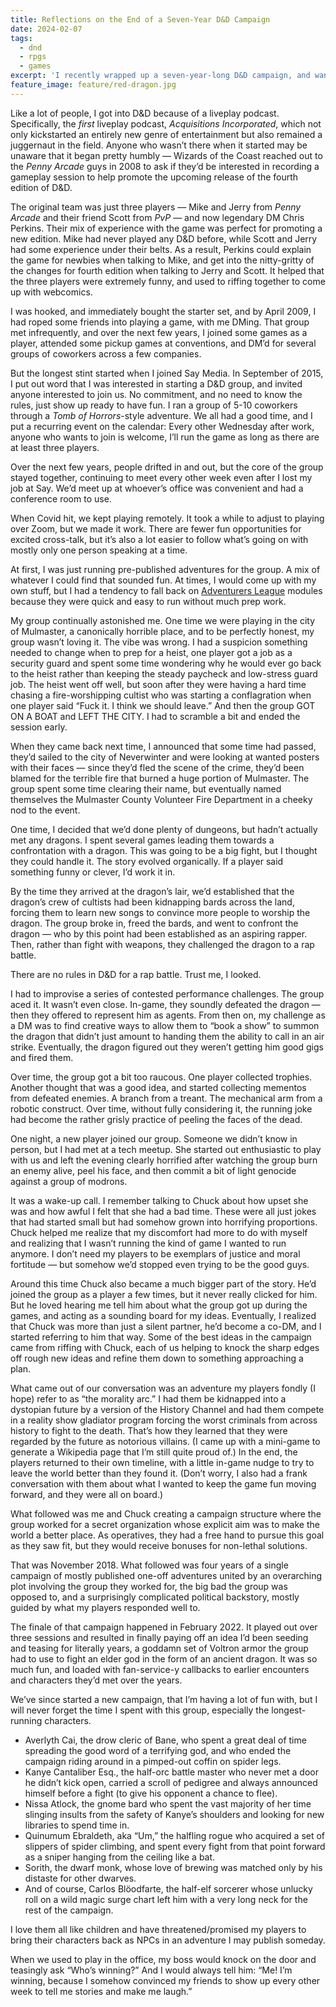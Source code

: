 ```yaml
---
title: Reflections on the End of a Seven-Year D&D Campaign
date: 2024-02-07
tags:
  - dnd
  - rpgs
  - games
excerpt: 'I recently wrapped up a seven-year-long D&D campaign, and wanted to share some thoughts and favorite moments.'
feature_image: feature/red-dragon.jpg
---
```


Like a lot of people, I got into D&D because of a liveplay podcast. Specifically, the _first_ liveplay podcast, _Acquisitions Incorporated_, which not only kickstarted an entirely new genre of entertainment but also remained a juggernaut in the field. Anyone who wasn’t there when it started may be unaware that it began pretty humbly — Wizards of the Coast reached out to the _Penny Arcade_ guys in 2008 to ask if they’d be interested in recording a gameplay session to help promote the upcoming release of the fourth edition of D&D.

The original team was just three players — Mike and Jerry from _Penny Arcade_ and their friend Scott from _PvP_ — and now legendary DM Chris Perkins. Their mix of experience with the game was perfect for promoting a new edition. Mike had never played any D&D before, while Scott and Jerry had some experience under their belts. As a result, Perkins could explain the game for newbies when talking to Mike, and get into the nitty-gritty of the changes for fourth edition when talking to Jerry and Scott. It helped that the three players were extremely funny, and used to riffing together to come up with webcomics.

I was hooked, and immediately bought the starter set, and by April 2009, I had roped some friends into playing a game, with me DMing. That group met infrequently, and over the next few years, I joined some games as a player, attended some pickup games at conventions, and DM’d for several groups of coworkers across a few companies.

But the longest stint started when I joined Say Media. In September of 2015, I put out word that I was interested in starting a D&D group, and invited anyone interested to join us. No commitment, and no need to know the rules, just show up ready to have fun. I ran a group of 5-10 coworkers through a _Tomb of Horrors_-style adventure. We all had a good time, and I put a recurring event on the calendar: Every other Wednesday after work, anyone who wants to join is welcome, I’ll run the game as long as there are at least three players.

Over the next few years, people drifted in and out, but the core of the group stayed together, continuing to meet every other week even after I lost my job at Say. We’d meet up at whoever’s office was convenient and had a conference room to use.

When Covid hit, we kept playing remotely. It took a while to adjust to playing over Zoom, but we made it work. There are fewer fun opportunities for excited cross-talk, but it’s also a lot easier to follow what’s going on with mostly only one person speaking at a time.

At first, I was just running pre-published adventures for the group. A mix of whatever I could find that sounded fun. At times, I would come up with my own stuff, but I had a tendency to fall back on [Adventurers League](https://dnd.wizards.com/adventurers-league) modules because they were quick and easy to run without much prep work.

My group continually astonished me. One time we were playing in the city of Mulmaster, a canonically horrible place, and to be perfectly honest, my group wasn’t loving it. The vibe was wrong. I had a suspicion something needed to change when to prep for a heist, one player got a job as a security guard and spent some time wondering why he would ever go back to the heist rather than keeping the steady paycheck and low-stress guard job. The heist went off well, but soon after they were having a hard time chasing a fire-worshipping cultist who was starting a conflagration when one player said “Fuck it. I think we should leave.” And then the group GOT ON A BOAT and LEFT THE CITY. I had to scramble a bit and ended the session early.

When they came back next time, I announced that some time had passed, they’d sailed to the city of Neverwinter and were looking at wanted posters with their faces — since they’d fled the scene of the crime, they’d been blamed for the terrible fire that burned a huge portion of Mulmaster. The group spent some time clearing their name, but eventually named themselves the Mulmaster County Volunteer Fire Department in a cheeky nod to the event.

One time, I decided that we’d done plenty of dungeons, but hadn’t actually met any dragons. I spent several games leading them towards a confrontation with a dragon. This was going to be a big fight, but I thought they could handle it. The story evolved organically. If a player said something funny or clever, I’d work it in.

By the time they arrived at the dragon’s lair, we’d established that the dragon’s crew of cultists had been kidnapping bards across the land, forcing them to learn new songs to convince more people to worship the dragon. The group broke in, freed the bards, and went to confront the dragon — who by this point had been established as an aspiring rapper. Then, rather than fight with weapons, they challenged the dragon to a rap battle.

There are no rules in D&D for a rap battle. Trust me, I looked.

I had to improvise a series of contested performance challenges. The group aced it. It wasn’t even close. In-game, they soundly defeated the dragon — then they offered to represent him as agents. From then on, my challenge as a DM was to find creative ways to allow them to “book a show” to summon the dragon that didn’t just amount to handing them the ability to call in an air strike. Eventually, the dragon figured out they weren’t getting him good gigs and fired them.

Over time, the group got a bit too raucous. One player collected trophies. Another thought that was a good idea, and started collecting mementos from defeated enemies. A branch from a treant. The mechanical arm from a robotic construct. Over time, without fully considering it, the running joke had become the rather grisly practice of peeling the faces of the dead.

One night, a new player joined our group. Someone we didn’t know in person, but I had met at a tech meetup. She started out enthusiastic to play with us and left the evening clearly horrified after watching the group burn an enemy alive, peel his face, and then commit a bit of light genocide against a group of modrons.

It was a wake-up call. I remember talking to Chuck about how upset she was and how awful I felt that she had a bad time. These were all just jokes that had started small but had somehow grown into horrifying proportions. Chuck helped me realize that my discomfort had more to do with myself and realizing that I wasn’t running the kind of game I wanted to run anymore. I don’t need my players to be exemplars of justice and moral fortitude — but somehow we’d stopped even trying to be the good guys.

Around this time Chuck also became a much bigger part of the story. He’d joined the group as a player a few times, but it never really clicked for him. But he loved hearing me tell him about what the group got up during the games, and acting as a sounding board for my ideas. Eventually, I realized that Chuck was more than just a silent partner, he’d become a co-DM, and I started referring to him that way. Some of the best ideas in the campaign came from riffing with Chuck, each of us helping to knock the sharp edges off rough new ideas and refine them down to something approaching a plan.

What came out of our conversation was an adventure my players fondly (I hope) refer to as “the morality arc.” I had them be kidnapped into a dystopian future by a version of the History Channel and had them compete in a reality show gladiator program forcing the worst criminals from across history to fight to the death. That’s how they learned that they were regarded by the future as notorious villains. (I came up with a mini-game to generate a Wikipedia page that I’m still quite proud of.) In the end, the players returned to their own timeline, with a little in-game nudge to try to leave the world better than they found it. (Don’t worry, I also had a frank conversation with them about what I wanted to keep the game fun moving forward, and they were all on board.)

What followed was me and Chuck creating a campaign structure where the group worked for a secret organization whose explicit aim was to make the world a better place. As operatives, they had a free hand to pursue this goal as they saw fit, but they would receive bonuses for non-lethal solutions.

That was November 2018. What followed was four years of a single campaign of mostly published one-off adventures united by an overarching plot involving the group they worked for, the big bad the group was opposed to, and a surprisingly complicated political backstory, mostly guided by what my players responded well to.

The finale of that campaign happened in February 2022. It played out over three sessions and resulted in finally paying off an idea I’d been seeding and teasing for literally years, a goddamn set of Voltron armor the group had to use to fight an elder god in the form of an ancient dragon. It was so much fun, and loaded with fan-service-y callbacks to earlier encounters and characters they’d met over the years.

We’ve since started a new campaign, that I’m having a lot of fun with, but I will never forget the time I spent with this group, especially the longest-running characters.

- Averlyth Cai, the drow cleric of Bane, who spent a great deal of time spreading the good word of a terrifying god, and who ended the campaign riding around in a pimped-out coffin on spider legs.
- Kanye Cantaliber Esq., the half-orc battle master who never met a door he didn’t kick open, carried a scroll of pedigree and always announced himself before a fight (to give his opponent a chance to flee).
- Nissa Atlock, the gnome bard who spent the vast majority of her time slinging insults from the safety of Kanye’s shoulders and looking for new libraries to spend time in.
- Quinumum Ebraldeth, aka “Um,” the halfling rogue who acquired a set of slippers of spider climbing, and spent every fight from that point forward as a sniper hanging from the ceiling like a bat.
- Sorith, the dwarf monk, whose love of brewing was matched only by his distaste for other dwarves.
- And of course, Carlos Blöodfarte, the half-elf sorcerer whose unlucky roll on a wild magic surge chart left him with a very long neck for the rest of the campaign.

I love them all like children and have threatened/promised my players to bring their characters back as NPCs in an adventure I may publish someday.

When we used to play in the office, my boss would knock on the door and teasingly ask “Who’s winning?” And I would always tell him: “Me! I’m winning, because I somehow convinced my friends to show up every other week to tell me stories and make me laugh.”
